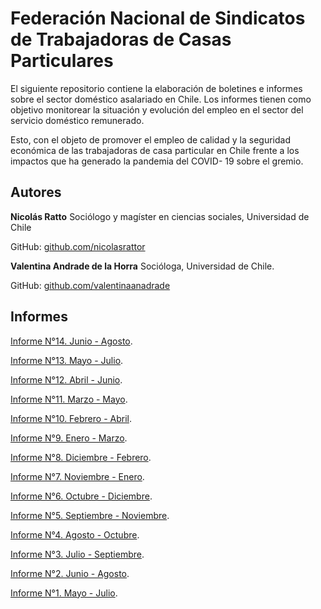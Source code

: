 # Federación Nacional de Sindicatos de Trabajadoras de Casas Particulares

El siguiente repositorio contiene la elaboración de boletines e informes sobre el sector doméstico asalariado en Chile.
Los informes tienen como objetivo  monitorear la situación y evolución del empleo en el sector del servicio doméstico remunerado.

Esto, con el objeto de promover el empleo de calidad y la seguridad económica de las trabajadoras de casa particular en Chile frente a los impactos que ha generado la pandemia del COVID- 19 sobre el gremio.

## Autores

**Nicolás Ratto**
Sociólogo y magíster en ciencias sociales, Universidad de Chile

GitHub: [github.com/nicolasrattor](github.com/nicolasrattor)

**Valentina Andrade de la Horra**
Socióloga, Universidad de Chile.

GitHub: [github.com/valentinaanadrade](github.com/valentinaanadrade)

## Informes

[Informe N°14. Junio - Agosto](https://github.com/nicolasrattor/BOLETIN-EMPLEO-FESINTRACAP/raw/master/Processing/(14)%20bolet%C3%ADn-empleo-fesintracap-JJA2021.pdf).

[Informe N°13. Mayo - Julio](https://github.com/nicolasrattor/BOLETIN-EMPLEO-FESINTRACAP/raw/master/Processing/(13)%20bolet%C3%ADn-empleo-fesintracap-MJJ2021.pdf).

[Informe N°12. Abril - Junio](https://github.com/nicolasrattor/BOLETIN-EMPLEO-FESINTRACAP/raw/master/Processing/(12)%20bolet%C3%ADn-empleo-fesintracap-AMJ2021.pdf).

[Informe N°11. Marzo - Mayo](https://github.com/nicolasrattor/BOLETIN-EMPLEO-FESINTRACAP/raw/master/Processing/(11)%20bolet%C3%ADn-empleo-fesintracap-MAM2021.pdf).

[Informe N°10. Febrero - Abril](https://github.com/nicolasrattor/BOLETIN-EMPLEO-FESINTRACAP/raw/master/Processing/(10)%20bolet%C3%ADn-empleo-fesintracap-FMA2021.pdf).

[Informe N°9. Enero - Marzo](https://github.com/nicolasrattor/BOLETIN-EMPLEO-FESINTRACAP/raw/master/Processing/(9)%20bolet%C3%ADn-empleo-fesintracap-EFM2021.pdf). 

[Informe N°8. Diciembre - Febrero](https://github.com/nicolasrattor/BOLETIN-EMPLEO-FESINTRACAP/raw/master/Processing/(8)%20bolet%C3%ADn-empleo-fesintracap-DEF2021.pdf). 

[Informe N°7. Noviembre - Enero](https://github.com/nicolasrattor/BOLETIN-EMPLEO-FESINTRACAP/raw/master/Processing/(7)%20bolet%C3%ADn-empleo-fesintracap-NDE2020-2021.pdf).

[Informe N°6. Octubre - Diciembre](https://github.com/nicolasrattor/BOLETIN-EMPLEO-FESINTRACAP/raw/master/Processing/(6)%20bolet%C3%ADn-empleo-fesintracap-OND2020.pdf). 

[Informe N°5. Septiembre - Noviembre](https://github.com/nicolasrattor/BOLETIN-EMPLEO-FESINTRACAP/raw/master/Processing/(5)%20boletin-empleo-fesintracap-SON2020.pdf). 

[Informe N°4. Agosto - Octubre](https://github.com/nicolasrattor/BOLETIN-EMPLEO-FESINTRACAP/raw/master/Processing/(4)%20bolet%C3%ADn-empleo-fesintracap%20ASO2020.pdf). 

[Informe N°3. Julio - Septiembre](https://github.com/nicolasrattor/BOLETIN-EMPLEO-FESINTRACAP/raw/master/Processing/(3)%20bolet%C3%ADn-empleo-fesintracap%20JAS2020.pdf). 

[Informe N°2. Junio - Agosto](https://github.com/nicolasrattor/BOLETIN-EMPLEO-FESINTRACAP/raw/master/Processing/(2)%20bolet%C3%ADn-empleo-fesintracap%20JJA2020.pdf). 

[Informe N°1. Mayo - Julio](https://github.com/nicolasrattor/BOLETIN-EMPLEO-FESINTRACAP/raw/master/Processing/(1)%20bolet%C3%ADn-empleo-fesintracap%20MJJ2020.pdf). 

